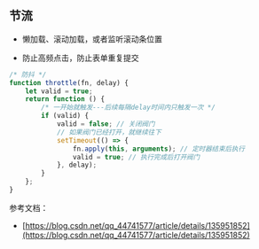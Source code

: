 ## 节流



- 懒加载、滚动加载，或者监听滚动条位置

- 防止高频点击，防止表单重复提交

```js
/* 防抖 */
function throttle(fn, delay) {
	let valid = true;
	return function () {
		/* 一开始就触发---后续每隔delay时间内只触发一次 */
		if (valid) {
			valid = false; // 关闭阀门
			// 如果阀门已经打开，就继续往下
			setTimeout(() => {
				fn.apply(this, arguments); // 定时器结束后执行
				valid = true; // 执行完成后打开阀门
			}, delay);
		}
	};
}
```



参考文档：

- [https://blog.csdn.net/qq_44741577/article/details/135951852](https://blog.csdn.net/qq_44741577/article/details/135951852)
